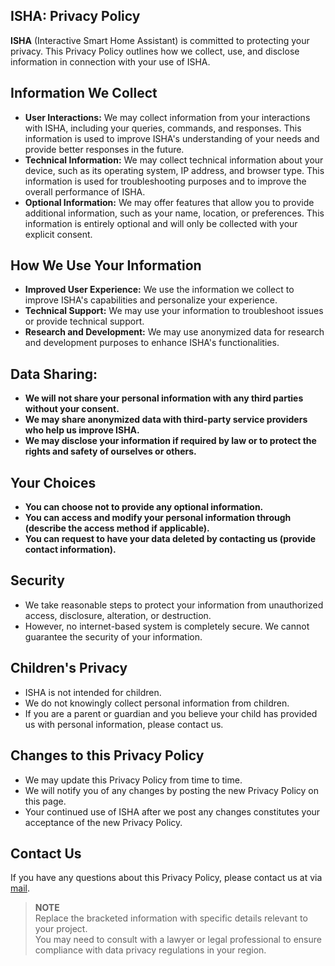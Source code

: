 ## ISHA: Privacy Policy

**ISHA** (Interactive Smart Home Assistant) is committed to protecting your privacy. This Privacy Policy outlines how we collect, use, and disclose information in connection with your use of ISHA.

## Information We Collect
* **User Interactions:** We may collect information from your interactions with ISHA, including your queries, commands, and responses. This information is used to improve ISHA's understanding of your needs and provide better responses in the future.
* **Technical Information:** We may collect technical information about your device, such as its operating system, IP address, and browser type. This information is used for troubleshooting purposes and to improve the overall performance of ISHA.
* **Optional Information:** We may offer features that allow you to provide additional information, such as your name, location, or preferences. This information is entirely optional and will only be collected with your explicit consent.

## How We Use Your Information
* **Improved User Experience:** We use the information we collect to improve ISHA's capabilities and personalize your experience.
* **Technical Support:** We may use your information to troubleshoot issues or provide technical support.
* **Research and Development:** We may use anonymized data for research and development purposes to enhance ISHA's functionalities.

## Data Sharing:
* **We will not share your personal information with any third parties without your consent.**
* **We may share anonymized data with third-party service providers who help us improve ISHA.**
* **We may disclose your information if required by law or to protect the rights and safety of ourselves or others.**

## Your Choices
* **You can choose not to provide any optional information.**
* **You can access and modify your personal information through (describe the access method if applicable).**
* **You can request to have your data deleted by contacting us (provide contact information).**

## Security
* We take reasonable steps to protect your information from unauthorized access, disclosure, alteration, or destruction.
* However, no internet-based system is completely secure. We cannot guarantee the security of your information.

## Children's Privacy
* ISHA is not intended for children.
* We do not knowingly collect personal information from children.
* If you are a parent or guardian and you believe your child has provided us with personal information, please contact us.

## Changes to this Privacy Policy
* We may update this Privacy Policy from time to time.
* We will notify you of any changes by posting the new Privacy Policy on this page.
* Your continued use of ISHA after we post any changes constitutes your acceptance of the new Privacy Policy.

## Contact Us
If you have any questions about this Privacy Policy, please contact us at via [mail](mailto:srijan.76448@gmail.com).

<!-- **Effective Date:** [Today's Date] -->

> **NOTE** <br>
> Replace the bracketed information with specific details relevant to your project. <br>
> You may need to consult with a lawyer or legal professional to ensure compliance with data privacy regulations in your region.
